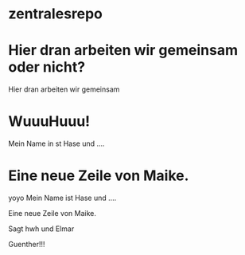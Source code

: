 zentralesrepo
=============

Hier dran arbeiten wir gemeinsam oder nicht?
=======
Hier dran arbeiten wir gemeinsam


WuuuHuuu!
=======
Mein Name in st Hase und ....

Eine neue Zeile von Maike.
=======
yoyo
Mein Name ist Hase und ....

Eine neue Zeile von Maike.

Sagt hwh
und Elmar

Guenther!!!
